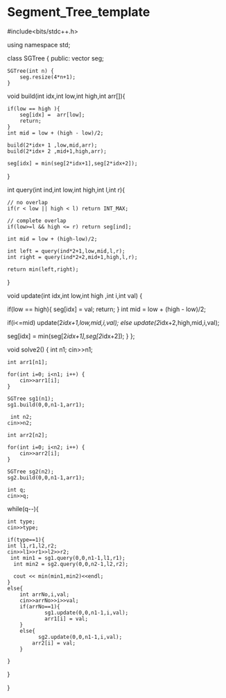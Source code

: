 # Segment_Tree_template
#include<bits/stdc++.h>

using namespace std;

class SGTree {
    public:
    vector<int> seg;

    SGTree(int n) {
        seg.resize(4*n+1);
    }

  void build(int idx,int low,int high,int arr[]){

    if(low == high ){
        seg[idx] =  arr[low];
        return;
    }
    int mid = low + (high - low)/2;

    build(2*idx+ 1 ,low,mid,arr);
    build(2*idx+ 2 ,mid+1,high,arr);

    seg[idx] = min(seg[2*idx+1],seg[2*idx+2]);
}

int query(int ind,int low,int high,int l,int r){

    // no overlap
    if(r < low || high < l) return INT_MAX;

    // complete overlap
    if(low>=l && high <= r) return seg[ind];

    int mid = low + (high-low)/2;

    int left = query(ind*2+1,low,mid,l,r);
    int right = query(ind*2+2,mid+1,high,l,r);

    return min(left,right);
}

void update(int idx,int low,int high ,int i,int val) {
   
   if(low == high){
    seg[idx] = val;
    return;
   }
   int mid = low + (high - low)/2;

   if(i<=mid) update(2*idx+1,low,mid,i,val);
   else update(2*idx+2,high,mid,i,val);

   seg[idx] = min(seg[2*idx+1],seg[2*idx+2]);
}
};


void solve2() {
    int n1;
    cin>>n1;

    int arr1[n1];

    for(int i=0; i<n1; i++) {
        cin>>arr1[i];
    }
    
    SGTree sg1(n1);
    sg1.build(0,0,n1-1,arr1);

     int n2;
    cin>>n2;

    int arr2[n2];

    for(int i=0; i<n2; i++) {
        cin>>arr2[i];
    }
    
    SGTree sg2(n2);
    sg2.build(0,0,n1-1,arr1);

    int q;
    cin>>q;

  while(q--){
    
    int type;
    cin>>type;

    if(type==1){
    int l1,r1,l2,r2;
    cin>>l1>>r1>>l2>>r2;
     int min1 = sg1.query(0,0,n1-1,l1,r1);
      int min2 = sg2.query(0,0,n2-1,l2,r2);

      cout << min(min1,min2)<<endl;
    }
    else{
        int arrNo,i,val;
        cin>>arrNo>>i>>val;
        if(arrNo==1){
                sg1.update(0,0,n1-1,i,val);
                arr1[i] = val;
        }
        else{
              sg2.update(0,0,n1-1,i,val);
            arr2[i] = val;
        }
        
    }
  }


}
